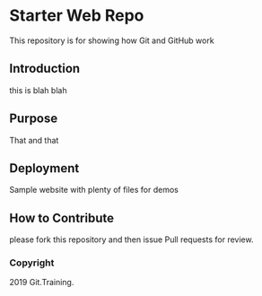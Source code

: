 # Starter Web Repo

This repository is for showing how Git and GitHub work

## Introduction
 this is blah blah
## Purpose
 That and that
## Deployment
Sample website with plenty of files for demos

## How to Contribute
 please fork this repository and then issue Pull requests for review.
### Copyright

2019 Git.Training.